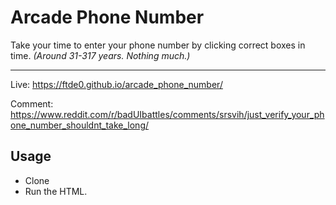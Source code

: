 # Arcade Phone Number

Take your time to enter your phone number by clicking correct boxes in time. *(Around 31-317 years. Nothing much.)*

---

Live: https://ftde0.github.io/arcade_phone_number/

Comment: https://www.reddit.com/r/badUIbattles/comments/srsvih/just_verify_your_phone_number_shouldnt_take_long/

## Usage
- Clone
- Run the HTML.